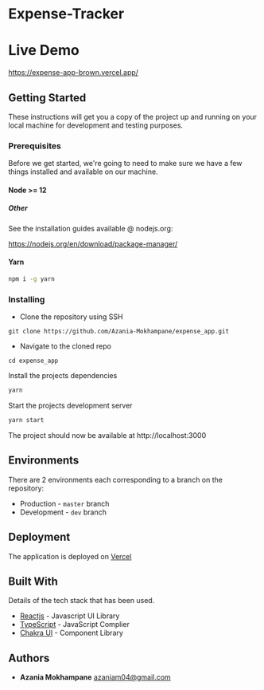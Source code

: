 # Expense-Tracker

# Live Demo
https://expense-app-brown.vercel.app/

## Getting Started

These instructions will get you a copy of the project up and running on your local machine for development and testing purposes.

### Prerequisites

Before we get started, we're going to need to make sure we have a few things installed and available on our machine.

#### Node >= 12

##### Other

See the installation guides available @ nodejs.org:

https://nodejs.org/en/download/package-manager/

#### Yarn

```bash
npm i -g yarn
```

### Installing

- Clone the repository using SSH

```
git clone https://github.com/Azania-Mokhampane/expense_app.git
```

- Navigate to the cloned repo

```
cd expense_app
```

Install the projects dependencies

```bash
yarn
```

Start the projects development server
```bash
yarn start
````

The project should now be available at http://localhost:3000

## Environments

There are 2 environments each corresponding to a branch on the repository:

- Production - `master` branch
- Development - `dev` branch

## Deployment

The application is deployed on [Vercel](https://vercel.com/)

## Built With

Details of the tech stack that has been used.

- [Reactjs](https://reactjs.org/) - Javascript UI Library
- [TypeScript](https://www.typescriptlang.org/) - JavaScript Complier
- [Chakra UI](https://chakra-ui.com/) - Component Library

## Authors

- **Azania Mokhampane** <azaniam04@gmail.com>
